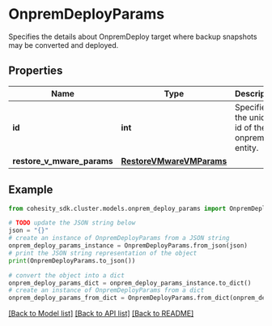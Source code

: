 # OnpremDeployParams

Specifies the details about OnpremDeploy target where backup snapshots may be converted and deployed.

## Properties

Name | Type | Description | Notes
------------ | ------------- | ------------- | -------------
**id** | **int** | Specifies the unique id of the onprem entity. | [optional] 
**restore_v_mware_params** | [**RestoreVMwareVMParams**](RestoreVMwareVMParams.md) |  | [optional] 

## Example

```python
from cohesity_sdk.cluster.models.onprem_deploy_params import OnpremDeployParams

# TODO update the JSON string below
json = "{}"
# create an instance of OnpremDeployParams from a JSON string
onprem_deploy_params_instance = OnpremDeployParams.from_json(json)
# print the JSON string representation of the object
print(OnpremDeployParams.to_json())

# convert the object into a dict
onprem_deploy_params_dict = onprem_deploy_params_instance.to_dict()
# create an instance of OnpremDeployParams from a dict
onprem_deploy_params_from_dict = OnpremDeployParams.from_dict(onprem_deploy_params_dict)
```
[[Back to Model list]](../README.md#documentation-for-models) [[Back to API list]](../README.md#documentation-for-api-endpoints) [[Back to README]](../README.md)


